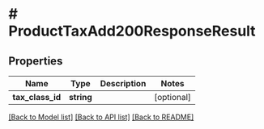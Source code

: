 # # ProductTaxAdd200ResponseResult

## Properties

Name | Type | Description | Notes
------------ | ------------- | ------------- | -------------
**tax_class_id** | **string** |  | [optional]

[[Back to Model list]](../../README.md#models) [[Back to API list]](../../README.md#endpoints) [[Back to README]](../../README.md)
